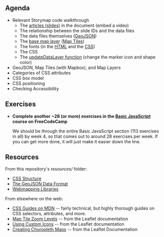## Agenda

- Relevant Storymap code walkthrough
  - The [articles (slides)](https://github.com/musa-6110-fall-2023/story-map-project/blob/436adf41b0879518dba93d2d631ed6fd912da869/templates/storypages/index.html#L21-L36) in the document (embed a video)
  - The relationship between the slide IDs and the data files
  - The data files themselves ([GeoJSON](../resources/data-format-geojson.md))
  - The [base map layer](https://github.com/musa-6110-fall-2023/story-map-project/blob/436adf41b0879518dba93d2d631ed6fd912da869/templates/storypages/js/index.js#L6-L8) ([Map Tiles](https://docs.google.com/presentation/d/1Qvz0I6I9BQi3b2GOUZVETsvjTnSect3Sb7q_FcNljq0/edit?usp=sharing))
  - The fonts (in the [HTML](https://github.com/musa-6110-fall-2023/story-map-project/blob/436adf41b0879518dba93d2d631ed6fd912da869/templates/storypages/index.html#L9-L11) and the [CSS](https://github.com/musa-6110-fall-2023/story-map-project/blob/436adf41b0879518dba93d2d631ed6fd912da869/templates/storypages/css/index.css#L7C40-L7C40))
  - The CSS
  - The [updateDataLayer function](https://github.com/musa-6110-fall-2023/story-map-project/blob/436adf41b0879518dba93d2d631ed6fd912da869/templates/storypages/js/slidedeck.js#L32-L34) (change the marker icon and shape color)
- GeoJSON, Map Tiles (with Mapbox), and Map Layers
- Categories of CSS attributes
- CSS box model
- CSS positioning
- Checking Accessibility

## Exercises

* **Complete another ~28 (or more) exercises in the [Basic JavaScript](https://www.freecodecamp.org/learn/javascript-algorithms-and-data-structures/#basic-javascript) course on FreeCodeCamp**

  We should be through the entire Basic JavaScript section (113 exercises in all) by week 4, so that comes out to around 28 exercises per week. If you can get more done, it will just make it easier down the line.

## Resources

From this repository's _resources/_ folder:
* [CSS Structure](../resources/css-structure.md)
* [The GeoJSON Data Format](../resources/css-structure.md)
* [Webmapping Libraries](../resources/webmap-libraries.md)

From elsewhere on the web:
* [CSS Guides on MDN](https://developer.mozilla.org/en-US/docs/Learn/CSS/Building_blocks#guides) -- fairly technical, but highly thorough guides on CSS selectors, attributes, and more.
* [Map Tile Zoom Levels](https://leafletjs.com/examples/zoom-levels/) -- from the Leaflet documentation
* [Using Custom Icons](https://leafletjs.com/examples/custom-icons/) -- from the Leaflet documentation
* [Creating Choropleth Maps](https://leafletjs.com/examples/choropleth/) -- from the Leaflet Documentation
